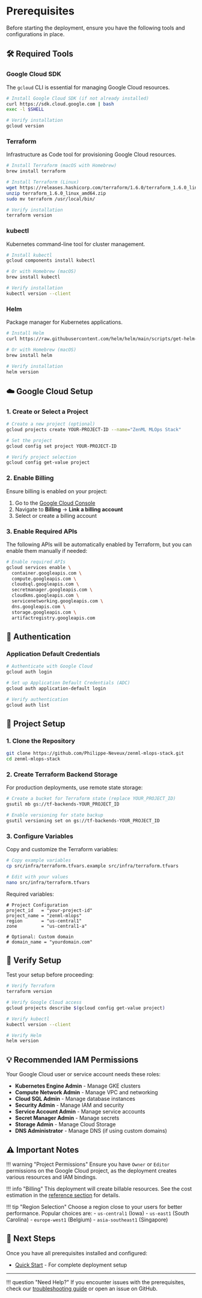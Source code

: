 # Prerequisites

Before starting the deployment, ensure you have the following tools and configurations in place.

## 🛠️ Required Tools

### Google Cloud SDK
The `gcloud` CLI is essential for managing Google Cloud resources.

```bash
# Install Google Cloud SDK (if not already installed)
curl https://sdk.cloud.google.com | bash
exec -l $SHELL

# Verify installation
gcloud version
```

### Terraform
Infrastructure as Code tool for provisioning Google Cloud resources.

```bash
# Install Terraform (macOS with Homebrew)
brew install terraform

# Install Terraform (Linux)
wget https://releases.hashicorp.com/terraform/1.6.0/terraform_1.6.0_linux_amd64.zip
unzip terraform_1.6.0_linux_amd64.zip
sudo mv terraform /usr/local/bin/

# Verify installation
terraform version
```

### kubectl
Kubernetes command-line tool for cluster management.

```bash
# Install kubectl
gcloud components install kubectl

# Or with Homebrew (macOS)
brew install kubectl

# Verify installation
kubectl version --client
```

### Helm
Package manager for Kubernetes applications.

```bash
# Install Helm
curl https://raw.githubusercontent.com/helm/helm/main/scripts/get-helm-3 | bash

# Or with Homebrew (macOS)
brew install helm

# Verify installation
helm version
```

## ☁️ Google Cloud Setup

### 1. Create or Select a Project

```bash
# Create a new project (optional)
gcloud projects create YOUR-PROJECT-ID --name="ZenML MLOps Stack"

# Set the project
gcloud config set project YOUR-PROJECT-ID

# Verify project selection
gcloud config get-value project
```

### 2. Enable Billing

Ensure billing is enabled on your project:

1. Go to the [Google Cloud Console](https://console.cloud.google.com)
2. Navigate to **Billing** → **Link a billing account**
3. Select or create a billing account

### 3. Enable Required APIs

The following APIs will be automatically enabled by Terraform, but you can enable them manually if needed:

```bash
# Enable required APIs
gcloud services enable \
  container.googleapis.com \
  compute.googleapis.com \
  cloudsql.googleapis.com \
  secretmanager.googleapis.com \
  cloudkms.googleapis.com \
  servicenetworking.googleapis.com \
  dns.googleapis.com \
  storage.googleapis.com \
  artifactregistry.googleapis.com
```

## 🔐 Authentication

### Application Default Credentials

```bash
# Authenticate with Google Cloud
gcloud auth login

# Set up Application Default Credentials (ADC)
gcloud auth application-default login

# Verify authentication
gcloud auth list
```

## 📁 Project Setup

### 1. Clone the Repository

```bash
git clone https://github.com/Philippe-Neveux/zenml-mlops-stack.git
cd zenml-mlops-stack
```

### 2. Create Terraform Backend Storage

For production deployments, use remote state storage:

```bash
# Create a bucket for Terraform state (replace YOUR_PROJECT_ID)
gsutil mb gs://tf-backends-YOUR_PROJECT_ID

# Enable versioning for state backup
gsutil versioning set on gs://tf-backends-YOUR_PROJECT_ID
```

### 3. Configure Variables

Copy and customize the Terraform variables:

```bash
# Copy example variables
cp src/infra/terraform.tfvars.example src/infra/terraform.tfvars

# Edit with your values
nano src/infra/terraform.tfvars
```

Required variables:
```hcl
# Project Configuration
project_id   = "your-project-id"
project_name = "zenml-mlops"
region       = "us-central1"
zone         = "us-central1-a"

# Optional: Custom domain
# domain_name = "yourdomain.com"
```

## 🧪 Verify Setup

Test your setup before proceeding:

```bash
# Verify Terraform
terraform version

# Verify Google Cloud access
gcloud projects describe $(gcloud config get-value project)

# Verify kubectl
kubectl version --client

# Verify Helm
helm version
```

## 💡 Recommended IAM Permissions

Your Google Cloud user or service account needs these roles:

- **Kubernetes Engine Admin** - Manage GKE clusters
- **Compute Network Admin** - Manage VPC and networking
- **Cloud SQL Admin** - Manage database instances
- **Security Admin** - Manage IAM and security
- **Service Account Admin** - Manage service accounts
- **Secret Manager Admin** - Manage secrets
- **Storage Admin** - Manage Cloud Storage
- **DNS Administrator** - Manage DNS (if using custom domains)

## ⚠️ Important Notes

!!! warning "Project Permissions"
    Ensure you have `Owner` or `Editor` permissions on the Google Cloud project, as the deployment creates various resources and IAM bindings.

!!! info "Billing"
    This deployment will create billable resources. See the cost estimation in the [reference section](../reference/index.md) for details.

!!! tip "Region Selection"
    Choose a region close to your users for better performance. Popular choices are:
    - `us-central1` (Iowa)
    - `us-east1` (South Carolina)
    - `europe-west1` (Belgium)
    - `asia-southeast1` (Singapore)

## 🎉 Next Steps

Once you have all prerequisites installed and configured:

- [Quick Start](quick-start.md) - For complete deployment setup

---

!!! question "Need Help?"
    If you encounter issues with the prerequisites, check our [troubleshooting guide](../troubleshooting/index.md) or open an issue on GitHub.
